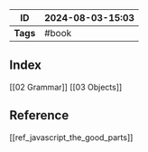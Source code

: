 | ID       | 2024-08-03-15:03 |
| -------- | ---------------- |
| **Tags** | #book            |
## Index
[[02 Grammar]]
[[03 Objects]]
## Reference
[[ref_javascript_the_good_parts]]